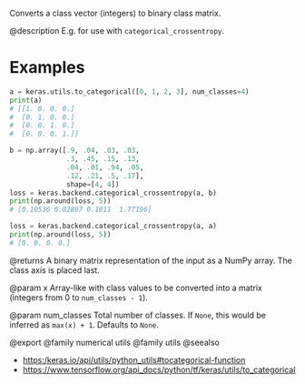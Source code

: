 Converts a class vector (integers) to binary class matrix.

@description
E.g. for use with `categorical_crossentropy`.

# Examples
```python
a = keras.utils.to_categorical([0, 1, 2, 3], num_classes=4)
print(a)
# [[1. 0. 0. 0.]
#  [0. 1. 0. 0.]
#  [0. 0. 1. 0.]
#  [0. 0. 0. 1.]]
```

```python
b = np.array([.9, .04, .03, .03,
              .3, .45, .15, .13,
              .04, .01, .94, .05,
              .12, .21, .5, .17],
              shape=[4, 4])
loss = keras.backend.categorical_crossentropy(a, b)
print(np.around(loss, 5))
# [0.10536 0.82807 0.1011  1.77196]
```

```python
loss = keras.backend.categorical_crossentropy(a, a)
print(np.around(loss, 5))
# [0. 0. 0. 0.]
```

@returns
A binary matrix representation of the input as a NumPy array. The class
axis is placed last.

@param x
Array-like with class values to be converted into a matrix
(integers from 0 to `num_classes - 1`).

@param num_classes
Total number of classes. If `None`, this would be inferred
as `max(x) + 1`. Defaults to `None`.

@export
@family numerical utils
@family utils
@seealso
+ <https:/keras.io/api/utils/python_utils#tocategorical-function>
+ <https://www.tensorflow.org/api_docs/python/tf/keras/utils/to_categorical>
